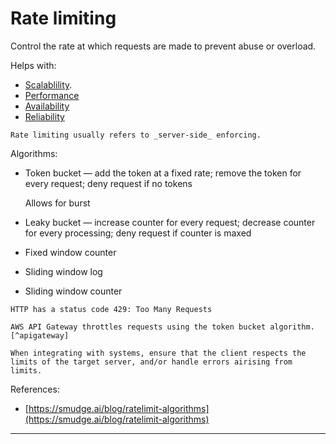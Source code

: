 # Rate limiting

Control the rate at which requests are made to prevent abuse or overload.

Helps with:
* [Scalablility](../goals/scalability.md).
* [Performance](../goals/performance.md)
* [Availability](../goals/availability.md)
* [Reliability](../goals/reliability.md)

~~~admonish note title="Rate limiting vs. throttling"
Rate limiting usually refers to _server-side_ enforcing.
~~~

Algorithms:
* Token bucket — add the token at a fixed rate; remove the token for every request; deny request if no tokens

    Allows for burst

* Leaky bucket — increase counter for every request; decrease counter for every processing; deny request if counter is maxed
* Fixed window counter
* Sliding window log
* Sliding window counter

~~~admonish tip title="HTTP status code 429"
HTTP has a status code 429: Too Many Requests
~~~

~~~admonish tip title="AWS API Gateway"
AWS API Gateway throttles requests using the token bucket algorithm.[^apigateway]
~~~

~~~admonish warning
When integrating with systems, ensure that the client respects the limits of the target server, and/or handle errors airising from limits.
~~~


References:
* [https://smudge.ai/blog/ratelimit-algorithms](https://smudge.ai/blog/ratelimit-algorithms)

---

[^apigateway]: https://docs.aws.amazon.com/apigateway/latest/developerguide/api-gateway-request-throttling.html

